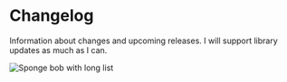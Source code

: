 # Changelog

Information about changes and upcoming releases. I will support library updates as much as I can.

![Sponge bob with long list](https://user-images.githubusercontent.com/16985862/80304726-ee555480-87c8-11ea-98ed-db74b8421bcf.png)
